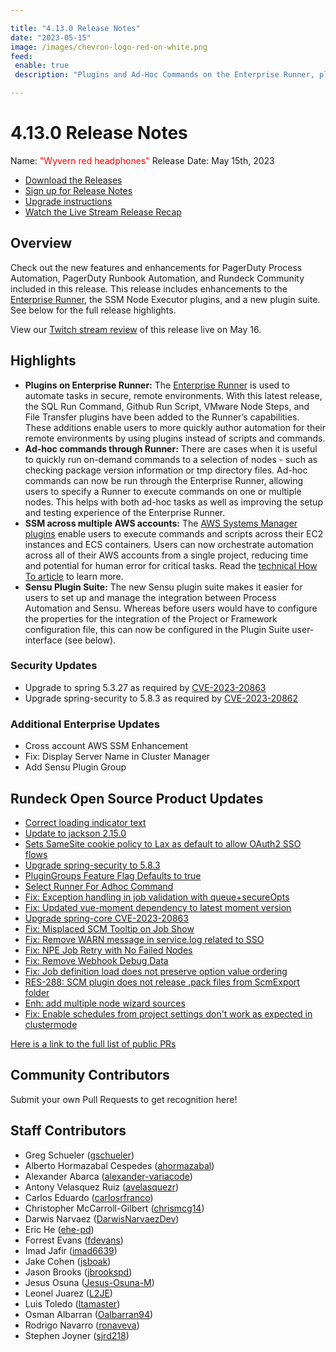```yaml
---

title: "4.13.0 Release Notes"
date: "2023-05-15"
image: /images/chevron-logo-red-on-white.png
feed:
 enable: true
 description: "Plugins and Ad-Hoc Commands on the Enterprise Runner, plus more Plugin enhancements."

---
```


# 4.13.0 Release Notes

Name: <span style="color: red"><span class="glyphicon glyphicon-headphones"></span> "Wyvern red headphones"</span>
Release Date: May 15th, 2023

- [Download the Releases](https://download.rundeck.com/)
- [Sign up for Release Notes](https://www.rundeck.com/release-notes-signup)
- [Upgrade instructions](/upgrading/)
- [Watch the Live Stream Release Recap](https://youtu.be/e6Rs9BRljAA)

## Overview

Check out the new features and enhancements for PagerDuty Process Automation, PagerDuty Runbook Automation, and Rundeck Community included in this release. This release includes enhancements to the [Enterprise Runner](/administration/runner/), the SSM Node Executor plugins, and a new plugin suite. See below for the full release highlights.

View our [Twitch stream review](https://www.twitch.tv/pdcommunity) of this release live on May 16. 

## Highlights

* **Plugins on Enterprise Runner:** The [Enterprise Runner](/administration/runner/#enterprise-runner-overview) is used to automate tasks in secure, remote environments. With this latest release, the SQL Run Command, Github Run Script, VMware Node Steps, and File Transfer plugins have been added to the Runner’s capabilities. These additions enable users to more quickly author automation for their remote environments by using plugins instead of scripts and commands.
* **Ad-hoc commands through Runner:** There are cases when it is useful to quickly run on-demand commands to a selection of nodes - such as checking package version information or tmp directory files. Ad-hoc commands can now be run through the Enterprise Runner, allowing users to specify a Runner to execute commands on one or multiple nodes. This helps with both ad-hoc tasks as well as improving the setup and testing experience of the Enterprise Runner.
* **SSM across multiple AWS accounts:** The [AWS Systems Manager plugins](/manual/projects/node-execution/aws-ssm.md#aws-systems-manager-ssm-node-executor-plugins) enable users to execute commands and scripts across their EC2 instances and ECS containers. Users can now orchestrate automation across all of their AWS accounts from a single project, reducing time and potential for human error for critical tasks. Read the [technical How To article](/learning/howto/cross-account-aws-ssm.md) to learn more.
* **Sensu Plugin Suite:** The new Sensu plugin suite makes it easier for users to set up and manage the integration between Process Automation and Sensu.  Whereas before users would have to configure the properties for the integration of the Project or Framework configuration file, this can now be configured in the Plugin Suite user-interface (see below).

### Security Updates

* Upgrade to spring 5.3.27 as required by [CVE-2023-20863](https://github.com/advisories/GHSA-wxqc-pxw9-g2p8)
* Upgrade spring-security to 5.8.3 as required by [CVE-2023-20862](https://github.com/advisories/GHSA-x873-6rgc-94jc)

### Additional Enterprise Updates

* Cross account AWS SSM Enhancement
* Fix: Display Server Name in Cluster Manager
* Add Sensu Plugin Group


## Rundeck Open Source Product Updates

* [Correct loading indicator text](https://github.com/rundeck/rundeck/pull/8312)
* [Update to jackson 2.15.0](https://github.com/rundeck/rundeck/pull/8307)
* [Sets SameSite cookie policy to Lax as default to allow OAuth2 SSO flows](https://github.com/rundeck/rundeck/pull/8301)
* [Upgrade spring-security to 5.8.3](https://github.com/rundeck/rundeck/pull/8297)
* [PluginGroups Feature Flag Defaults to true](https://github.com/rundeck/rundeck/pull/8294)
* [Select Runner For Adhoc Command](https://github.com/rundeck/rundeck/pull/8291)
* [Fix: Exception handling in job validation with queue+secureOpts](https://github.com/rundeck/rundeck/pull/8283)
* [Fix: Updated vue-moment dependency to latest moment version](https://github.com/rundeck/rundeck/pull/8280)
* [Upgrade spring-core CVE-2023-20863](https://github.com/rundeck/rundeck/pull/8270)
* [Fix: Misplaced SCM Tooltip on Job Show](https://github.com/rundeck/rundeck/pull/8264)
* [Fix: Remove WARN message in service.log related to SSO](https://github.com/rundeck/rundeck/pull/8261)
* [Fix: NPE Job Retry with No Failed Nodes](https://github.com/rundeck/rundeck/pull/8232)
* [Fix: Remove Webhook Debug Data](https://github.com/rundeck/rundeck/pull/8227)
* [Fix: Job definition load does not preserve option value ordering](https://github.com/rundeck/rundeck/pull/8223)
* [RES-288: SCM plugin does not release .pack files from ScmExport folder](https://github.com/rundeck/rundeck/pull/8171)
* [Enh: add multiple node wizard sources](https://github.com/rundeck/rundeck/pull/8170)
* [Fix: Enable schedules from project settings don&#39;t work as expected in clustermode](https://github.com/rundeck/rundeck/pull/8169)


[Here is a link to the full list of public PRs](https://github.com/rundeck/rundeck/pulls?q=is%3Apr+milestone%3A4.13.0+is%3Aclosed)


## Community Contributors

Submit your own Pull Requests to get recognition here!

## Staff Contributors

* Greg Schueler ([gschueler](https://github.com/gschueler))
* Alberto Hormazabal Cespedes ([ahormazabal](https://github.com/ahormazabal))
* Alexander Abarca ([alexander-variacode](https://github.com/alexander-variacode))
* Antony Velasquez Ruiz ([avelasquezr](https://github.com/avelasquezr))
* Carlos Eduardo ([carlosrfranco](https://github.com/carlosrfranco))
* Christopher McCarroll-Gilbert ([chrismcg14](https://github.com/chrismcg14))
* Darwis Narvaez ([DarwisNarvaezDev](https://github.com/DarwisNarvaezDev))
* Eric He ([ehe-pd](https://github.com/ehe-pd))
* Forrest Evans ([fdevans](https://github.com/fdevans))
* Imad Jafir ([imad6639](https://github.com/imad6639))
* Jake Cohen ([jsboak](https://github.com/jsboak))
* Jason Brooks ([jbrookspd](https://github.com/jbrookspd))
* Jesus Osuna ([Jesus-Osuna-M](https://github.com/Jesus-Osuna-M))
* Leonel Juarez ([L2JE](https://github.com/L2JE))
* Luis Toledo ([ltamaster](https://github.com/ltamaster))
* Osman Albarran ([Oalbarran94](https://github.com/Oalbarran94))
* Rodrigo Navarro ([ronaveva](https://github.com/ronaveva))
* Stephen Joyner ([sjrd218](https://github.com/sjrd218))
